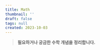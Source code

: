 ```yaml
---
title: Math
thumbnail: ''
draft: false
tags: null
created: 2023-10-03
---
```



 > 
 > **필요하거나 궁금한 수학 개념을 정리합니다.**
